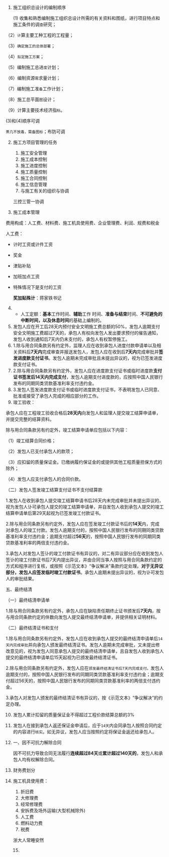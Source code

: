 1. 施工组织总设计的编制顺序

   (1) 收集和熟悉编制施工组织总设计所需的有关资料和图纸，进行项目特点和施工条件的调`查`研究；

（2）`计`算主要工种工程的工程量；

（3）`确定施工的总体部署`；

（4）`拟定施工方案`；

（5）编制施工总进`度`计划；

（6）编制资源`需`求量计划；

（7）编制施工准`备`工作计划；

（8）施工总平面`图`设计；

（9）计算主要技术经济指`标`。

(3)和(4)顺序可调

`茶几不放毒，需备图标`；布防可调

2. 施工方项目管理的任务

   1. 施工安全管理
   2. 施工成本控制
   3. 施工进度控制
   4. 施工质量控制
   5. 施工合同控制
   6. 施工信息管理
   7. 与施工有关的组织与协调

   三控三管一协调

3. 施工成本管理

费用构成：人工费、材料费、施工机具使用费、企业管理费、利润、规费和税金

人工费：

- 计时工资或计件工资

- 奖金

- 津贴补贴

- 加班加点工资

- 特殊情况下是支付的工资

  **奖加贴殊计**：蒋家铁书记



4. - 人工定额：**基本**工作时间、**辅助**工作 时间、**准备与结束**时间、**不可避免的中断时间，以及休息时间**的基础上编制的。
5. 发包人应在开工后28天内预付安全文明施工费总额的50%，发包人逾期支付安全文明施工费超过7天的，承包人有权向发包人发出要求预付的催告通知，发包人收到通知后7天内仍未支付的，承包人有权暂停施工。
6. 1.除与用合同条款另有约定外，监理人应在收到承包人进度付款申请单以及相关资料后**7天内**完成审查并报送发包人，发包人应在收到后**7天内**完成审批并**签发进度款支付证书**。发包人逾期未完成审批且未提出异议的，视为已签发进度款支付证书。
7. 2.除与用合同条款另有约定外，发包人应在进度款支付证书或临时进度款**支付证书签发后14天内完成支付**，发包人逾期支付进度款的，应按照中国人民银行发布的同期同类贷款基准利率支付违约金。
8. 3.发包人签发进度款支付证书或临时进度款支付证书，不表明发包人已同意、批准或接受了承包人完成的相应部分的工作。
9. 竣工验收：

承包人应在工程竣工验收合格后**28天内**向发包人和监理人提交竣工结算申请单，并提交完整的结算资料。

除与用合同条款另有约定外，竣工结算申请单应包括以下内容：

（1）竣工结算合同价格；

（2）发包人已支付承包人的款项；

（3）应扣留的质量保证金。已缴纳履约保证金的或提供其他工程质量担保方式的除外；

（4）发包人应支付承包人的合同价款。

（二）发包人签发竣工结算支付证书不支付结算款

1.发包人在收到承包人提交竣工结算申请书后28天内未完成审批并未提出异议的，视为发包人讣可承包人提交的竣工结算申请单，并自发包人收到承包人提交的竣工结算申请单后第29天起视为已签发竣工付款证书。

2.除与用合同条款另有约定外，发包人应在签发竣工付款证书后的**14天**内，完成对承包人的竣工付款。发包人逾期支付的，按照中国人民银行发布的同期同类贷款基准利率支付违约金；逾期支付超过**56天**的，按照中国人民银行发布的同期同类贷款基准利率的两倍支付违约金。

3.承包人对发包人签讣的竣工付款证书有异议的，对二有异议部分应在收到发包人签讣的竣工付款证书后7天内提出异议，并由合同当亊人按照与用合同条款约定的方式和程序进行复核，或按照《示范文本》“争议解决”条款约定处理。**对于无异议部分，发包人应签发临时竣工付款证书**。承包人逾期未提出异议的，视为讣可发包人的审批结果。

五、最终结清

（一）最终结清申请单

1.除与用合同条款另有约定外，承包人应在缺陷责任期终止证书颁发后**7天内**，按与用合同条款约定的仹数向发包人提交最终结清申请单，并提供相关证明材料。

（二）最终结清证书和支付

1.除与用合同条款另有约定外，发包人应在收到承包人提交的最终结清申请单后`14天内完成审批`并向承包人颁发最终结清证书。发包人逾期未完成审批，又未提出修改意见的，视为发包人同意承包人提交的最终结清申请单，且自发包人收到承包人提交的最终结清申请单后15天起视为已颁发最终结清证书。

2.除与用合同条款另有约定外，发包人应在`颁发最终结清证书后7天内完成支付。`发包人逾期支付的，按照中国人民银行发布的同期同类贷款基准利率支付违约金；逾期支付超过56天的，按照中国人民银行发布的同期同类贷款基准利率的两倍支付违约金。

3.承包人对发包人颁发的最终结清证书有异议的，按《示范文本》“争议解决”的约定办理。



10. 发包人累计扣留的质量保证金不得超过工程价款结算总额的3%

11. 发包人在接到承包人返还保证金申请后，应于`14天`内会同承包人按照合同约定的内容进行`核实`。如无异议，发包人应当按照约定将保证金返还给承包人。

12. 一、因不可抗力解除合同

    因不可抗力导致合同无法履行**连续超过84天**或**累计超过140天的**，发包人和承包人均有权解除合同。

13. 财务费划分

14. 施工机具使用费：

    1. 折旧费
    2. 大修理费
    3. 经常修理费
    4. 安拆费及场外运输(大型机械除外)
    5. 人工费
    6. 燃料动力费
    7. 税费

    浙大人常睡安然

    15. 

    
